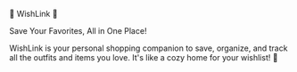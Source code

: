 🌟 WishLink 🌟

Save Your Favorites, All in One Place!

WishLink is your personal shopping companion to save, organize, and track all the outfits and items you love. It's like a cozy home for your wishlist! 💖
